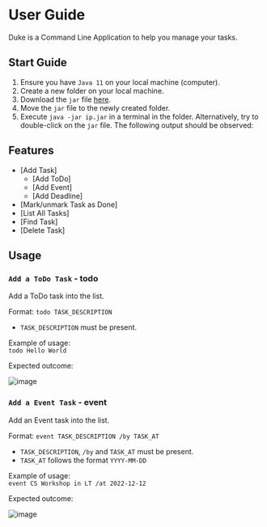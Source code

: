 # User Guide

Duke is a Command Line Application to help you manage your tasks.

## Start Guide

1. Ensure you have `Java 11` on your local machine (computer).
2. Create a new folder on your local machine.
3. Download the `jar` file [here](https://github.com/zicotjia/ip/releases/tag/A-Release).
4. Move the `jar` file to the newly created folder.
5. Execute `java -jar ip.jar` in a terminal in the folder. Alternatively, try to double-click on the `jar` file. The following output should be observed:

## Features 

* [Add Task]
  * [Add ToDo]
  * [Add Event]
  * [Add Deadline]
* [Mark/unmark Task as Done]
* [List All Tasks]
* [Find Task]
* [Delete Task]

## Usage

### `Add a ToDo Task` - todo
Add a ToDo task into the list.
<br>

Format: `todo TASK_DESCRIPTION`
* `TASK_DESCRIPTION` must be present.

Example of usage: 
<br>
`todo Hello World`

Expected outcome:
<br>

![image](https://user-images.githubusercontent.com/77394751/190419190-82958682-ca76-43ab-9d23-7465063be044.png)

### `Add a Event Task` - event
Add an Event task into the list.
<br>

Format: `event TASK_DESCRIPTION /by TASK_AT`
* `TASK_DESCRIPTION`, `/by` and `TASK_AT` must be present.
* `TASK_AT` follows the format `YYYY-MM-DD`

Example of usage: 
<br>
`event CS Workshop in LT /at 2022-12-12`

Expected outcome:
<br>

![image](https://user-images.githubusercontent.com/77394751/190421015-30f33487-afc9-44cd-985c-1569d9537a80.png)


